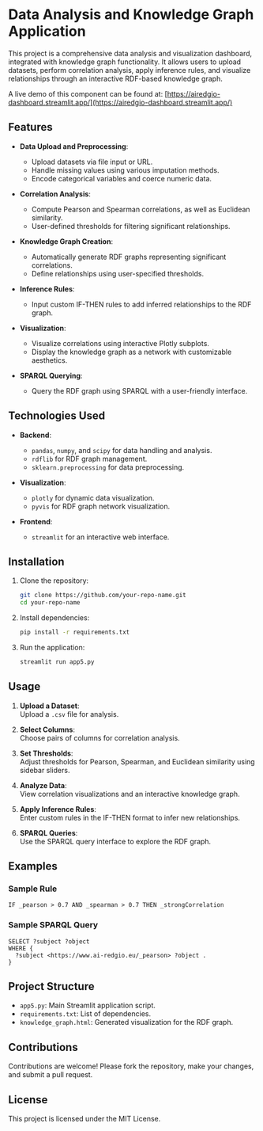 
# Data Analysis and Knowledge Graph Application

This project is a comprehensive data analysis and visualization dashboard, integrated with knowledge graph functionality. It allows users to upload datasets, perform correlation analysis, apply inference rules, and visualize relationships through an interactive RDF-based knowledge graph.

A live demo of this component can be found at: [https://airedgio-dashboard.streamlit.app/](https://airedgio-dashboard.streamlit.app/)

## Features

- **Data Upload and Preprocessing**:  
  - Upload datasets via file input or URL.  
  - Handle missing values using various imputation methods.  
  - Encode categorical variables and coerce numeric data.

- **Correlation Analysis**:  
  - Compute Pearson and Spearman correlations, as well as Euclidean similarity.  
  - User-defined thresholds for filtering significant relationships.

- **Knowledge Graph Creation**:  
  - Automatically generate RDF graphs representing significant correlations.  
  - Define relationships using user-specified thresholds.

- **Inference Rules**:  
  - Input custom IF-THEN rules to add inferred relationships to the RDF graph.

- **Visualization**:  
  - Visualize correlations using interactive Plotly subplots.  
  - Display the knowledge graph as a network with customizable aesthetics.

- **SPARQL Querying**:  
  - Query the RDF graph using SPARQL with a user-friendly interface.  

## Technologies Used

- **Backend**:  
  - `pandas`, `numpy`, and `scipy` for data handling and analysis.  
  - `rdflib` for RDF graph management.  
  - `sklearn.preprocessing` for data preprocessing.  

- **Visualization**:  
  - `plotly` for dynamic data visualization.  
  - `pyvis` for RDF graph network visualization.  

- **Frontend**:  
  - `streamlit` for an interactive web interface.

## Installation

1. Clone the repository:
   ```bash
   git clone https://github.com/your-repo-name.git
   cd your-repo-name
   ```

2. Install dependencies:
   ```bash
   pip install -r requirements.txt
   ```

3. Run the application:
   ```bash
   streamlit run app5.py
   ```

## Usage

1. **Upload a Dataset**:  
   Upload a `.csv` file for analysis.

2. **Select Columns**:  
   Choose pairs of columns for correlation analysis.

3. **Set Thresholds**:  
   Adjust thresholds for Pearson, Spearman, and Euclidean similarity using sidebar sliders.

4. **Analyze Data**:  
   View correlation visualizations and an interactive knowledge graph.

5. **Apply Inference Rules**:  
   Enter custom rules in the IF-THEN format to infer new relationships.

6. **SPARQL Queries**:  
   Use the SPARQL query interface to explore the RDF graph.

## Examples

### Sample Rule
```
IF _pearson > 0.7 AND _spearman > 0.7 THEN _strongCorrelation
```

### Sample SPARQL Query
```sparql
SELECT ?subject ?object
WHERE {
  ?subject <https://www.ai-redgio.eu/_pearson> ?object .
}
```

## Project Structure

- `app5.py`: Main Streamlit application script.
- `requirements.txt`: List of dependencies.
- `knowledge_graph.html`: Generated visualization for the RDF graph.

## Contributions

Contributions are welcome! Please fork the repository, make your changes, and submit a pull request.

## License

This project is licensed under the MIT License. 
